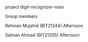 project     digit-recognizer-main

Group members

Rehman Mujahid (BIT21244) Afternoon

Salman Ahmad   (BIT21205) Afternoon
  

